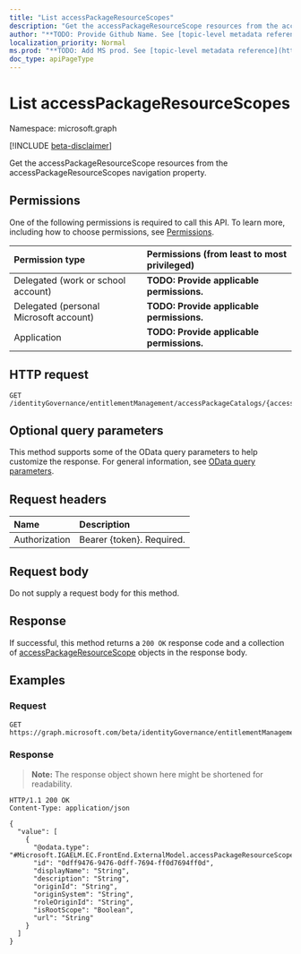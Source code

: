 ```yaml
---
title: "List accessPackageResourceScopes"
description: "Get the accessPackageResourceScope resources from the accessPackageResourceScopes navigation property."
author: "**TODO: Provide Github Name. See [topic-level metadata reference](https://msgo.azurewebsites.net/add/document/guidelines/metadata.html#topic-level-metadata)**"
localization_priority: Normal
ms.prod: "**TODO: Add MS prod. See [topic-level metadata reference](https://msgo.azurewebsites.net/add/document/guidelines/metadata.html#topic-level-metadata)**"
doc_type: apiPageType
---
```


# List accessPackageResourceScopes
Namespace: microsoft.graph

[!INCLUDE [beta-disclaimer](../../includes/beta-disclaimer.md)]

Get the accessPackageResourceScope resources from the accessPackageResourceScopes navigation property.

## Permissions
One of the following permissions is required to call this API. To learn more, including how to choose permissions, see [Permissions](/graph/permissions-reference).

|Permission type|Permissions (from least to most privileged)|
|:---|:---|
|Delegated (work or school account)|**TODO: Provide applicable permissions.**|
|Delegated (personal Microsoft account)|**TODO: Provide applicable permissions.**|
|Application|**TODO: Provide applicable permissions.**|

## HTTP request

<!-- {
  "blockType": "ignored"
}
-->
``` http
GET /identityGovernance/entitlementManagement/accessPackageCatalogs/{accessPackageCatalogId}/accessPackageResourceScopes
```

## Optional query parameters
This method supports some of the OData query parameters to help customize the response. For general information, see [OData query parameters](/graph/query-parameters).

## Request headers
|Name|Description|
|:---|:---|
|Authorization|Bearer {token}. Required.|

## Request body
Do not supply a request body for this method.

## Response

If successful, this method returns a `200 OK` response code and a collection of [accessPackageResourceScope](../resources/accesspackageresourcescope.md) objects in the response body.

## Examples

### Request
<!-- {
  "blockType": "request",
  "name": "list_accesspackageresourcescope"
}
-->
``` http
GET https://graph.microsoft.com/beta/identityGovernance/entitlementManagement/accessPackageCatalogs/{accessPackageCatalogId}/accessPackageResourceScopes
```


### Response
>**Note:** The response object shown here might be shortened for readability.
<!-- {
  "blockType": "response",
  "truncated": true,
  "@odata.type": "Collection(Microsoft.IGAELM.EC.FrontEnd.ExternalModel.accessPackageResourceScope)"
}
-->
``` http
HTTP/1.1 200 OK
Content-Type: application/json

{
  "value": [
    {
      "@odata.type": "#Microsoft.IGAELM.EC.FrontEnd.ExternalModel.accessPackageResourceScope",
      "id": "0dff9476-9476-0dff-7694-ff0d7694ff0d",
      "displayName": "String",
      "description": "String",
      "originId": "String",
      "originSystem": "String",
      "roleOriginId": "String",
      "isRootScope": "Boolean",
      "url": "String"
    }
  ]
}
```

